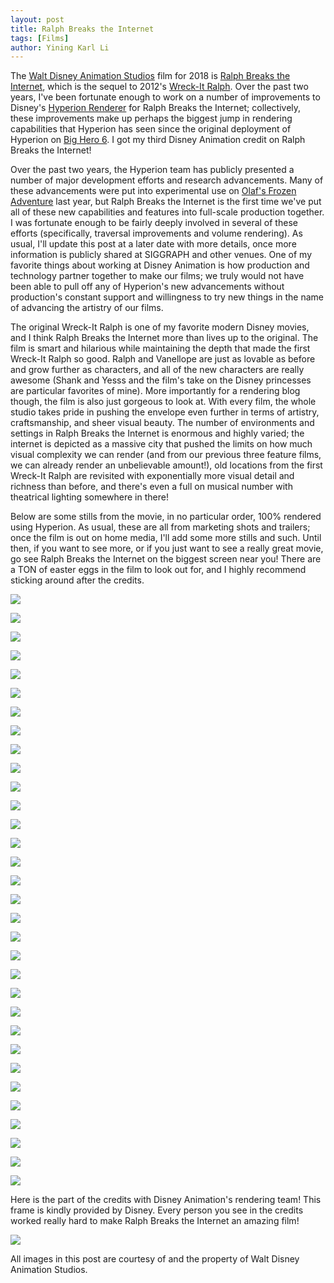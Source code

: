 ```yaml
---
layout: post
title: Ralph Breaks the Internet
tags: [Films]
author: Yining Karl Li
---
```


The [Walt Disney Animation Studios](http://www.disneyanimation.com/) film for 2018 is [Ralph Breaks the Internet](https://disneyanimation.com/projects/ralphbreakstheinternet2), which is the sequel to 2012's [Wreck-It Ralph](https://disneyanimation.com/projects/wreckitralph).
Over the past two years, I've been fortunate enough to work on a number of improvements to Disney's [Hyperion Renderer](http://www.disneyanimation.com/technology/innovations/hyperion) for Ralph Breaks the Internet; collectively, these improvements make up perhaps the biggest jump in rendering capabilities that Hyperion has seen since the original deployment of Hyperion on [Big Hero 6](https://disneyanimation.com/projects/bighero6).
I got my third Disney Animation credit on Ralph Breaks the Internet!

Over the past two years, the Hyperion team has publicly presented a number of major development efforts and research advancements.
Many of these advancements were put into experimental use on [Olaf's Frozen Adventure](https://blog.yiningkarlli.com/2017/11/olafs-frozen-adventure.html) last year, but Ralph Breaks the Internet is the first time we've put all of these new capabilities and features into full-scale production together.
I was fortunate enough to be fairly deeply involved in several of these efforts (specifically, traversal improvements and volume rendering).
As usual, I'll update this post at a later date with more details, once more information is publicly shared at SIGGRAPH and other venues. 
One of my favorite things about working at Disney Animation is how production and technology partner together to make our films; we truly would not have been able to pull off any of Hyperion's new advancements without production's constant support and willingness to try new things in the name of advancing the artistry of our films.

The original Wreck-It Ralph is one of my favorite modern Disney movies, and I think Ralph Breaks the Internet more than lives up to the original.
The film is smart and hilarious while maintaining the depth that made the first Wreck-It Ralph so good.
Ralph and Vanellope are just as lovable as before and grow further as characters, and all of the new characters are really awesome (Shank and Yesss and the film's take on the Disney princesses are particular favorites of mine).
More importantly for a rendering blog though, the film is also just gorgeous to look at.
With every film, the whole studio takes pride in pushing the envelope even further in terms of artistry, craftsmanship, and sheer visual beauty.
The number of environments and settings in Ralph Breaks the Internet is enormous and highly varied; the internet is depicted as a massive city that pushed the limits on how much visual complexity we can render (and from our previous three feature films, we can already render an unbelievable amount!), old locations from the first Wreck-It Ralph are revisited with exponentially more visual detail and richness than before, and there's even a full on musical number with theatrical lighting somewhere in there!

Below are some stills from the movie, in no particular order, 100% rendered using Hyperion.
As usual, these are all from marketing shots and trailers; once the film is out on home media, I'll add some more stills and such.
Until then, if you want to see more, or if you just want to see a really great movie, go see Ralph Breaks the Internet on the biggest screen near you!
There are a TON of easter eggs in the film to look out for, and I highly recommend sticking around after the credits.

[![]({{site.url}}/content/images/2018/Nov/WIR2_00.jpg)]({{site.url}}/content/images/2018/Nov/WIR2_00.jpg)

[![]({{site.url}}/content/images/2018/Nov/WIR2_01.jpg)]({{site.url}}/content/images/2018/Nov/WIR2_01.jpg)

[![]({{site.url}}/content/images/2018/Nov/WIR2_02.jpg)]({{site.url}}/content/images/2018/Nov/WIR2_02.jpg)

[![]({{site.url}}/content/images/2018/Nov/WIR2_03.jpg)]({{site.url}}/content/images/2018/Nov/WIR2_03.jpg)

[![]({{site.url}}/content/images/2018/Nov/WIR2_04.jpg)]({{site.url}}/content/images/2018/Nov/WIR2_04.jpg)

[![]({{site.url}}/content/images/2018/Nov/WIR2_05.jpg)]({{site.url}}/content/images/2018/Nov/WIR2_05.jpg)

[![]({{site.url}}/content/images/2018/Nov/WIR2_06.jpg)]({{site.url}}/content/images/2018/Nov/WIR2_06.jpg)

[![]({{site.url}}/content/images/2018/Nov/WIR2_07.jpg)]({{site.url}}/content/images/2018/Nov/WIR2_07.jpg)

[![]({{site.url}}/content/images/2018/Nov/WIR2_08.jpg)]({{site.url}}/content/images/2018/Nov/WIR2_08.jpg)

[![]({{site.url}}/content/images/2018/Nov/WIR2_09.jpg)]({{site.url}}/content/images/2018/Nov/WIR2_09.jpg)

[![]({{site.url}}/content/images/2018/Nov/WIR2_10.jpg)]({{site.url}}/content/images/2018/Nov/WIR2_10.jpg)

[![]({{site.url}}/content/images/2018/Nov/WIR2_11.jpg)]({{site.url}}/content/images/2018/Nov/WIR2_11.jpg)

[![]({{site.url}}/content/images/2018/Nov/WIR2_12.jpg)]({{site.url}}/content/images/2018/Nov/WIR2_12.jpg)

[![]({{site.url}}/content/images/2018/Nov/WIR2_13.jpg)]({{site.url}}/content/images/2018/Nov/WIR2_13.jpg)

[![]({{site.url}}/content/images/2018/Nov/WIR2_14.jpg)]({{site.url}}/content/images/2018/Nov/WIR2_14.jpg)

[![]({{site.url}}/content/images/2018/Nov/WIR2_15.jpg)]({{site.url}}/content/images/2018/Nov/WIR2_15.jpg)

[![]({{site.url}}/content/images/2018/Nov/WIR2_16.jpg)]({{site.url}}/content/images/2018/Nov/WIR2_16.jpg)

[![]({{site.url}}/content/images/2018/Nov/WIR2_17.jpg)]({{site.url}}/content/images/2018/Nov/WIR2_17.jpg)

[![]({{site.url}}/content/images/2018/Nov/WIR2_28.jpg)]({{site.url}}/content/images/2018/Nov/WIR2_28.jpg)

[![]({{site.url}}/content/images/2018/Nov/WIR2_29.jpg)]({{site.url}}/content/images/2018/Nov/WIR2_29.jpg)

[![]({{site.url}}/content/images/2018/Nov/WIR2_32.jpg)]({{site.url}}/content/images/2018/Nov/WIR2_32.jpg)

[![]({{site.url}}/content/images/2018/Nov/WIR2_31.jpg)]({{site.url}}/content/images/2018/Nov/WIR2_31.jpg)

[![]({{site.url}}/content/images/2018/Nov/WIR2_18.jpg)]({{site.url}}/content/images/2018/Nov/WIR2_18.jpg)

[![]({{site.url}}/content/images/2018/Nov/WIR2_19.jpg)]({{site.url}}/content/images/2018/Nov/WIR2_19.jpg)

[![]({{site.url}}/content/images/2018/Nov/WIR2_20.jpg)]({{site.url}}/content/images/2018/Nov/WIR2_20.jpg)

[![]({{site.url}}/content/images/2018/Nov/WIR2_22.jpg)]({{site.url}}/content/images/2018/Nov/WIR2_22.jpg)

[![]({{site.url}}/content/images/2018/Nov/WIR2_30.jpg)]({{site.url}}/content/images/2018/Nov/WIR2_30.jpg)

[![]({{site.url}}/content/images/2018/Nov/WIR2_23.jpg)]({{site.url}}/content/images/2018/Nov/WIR2_23.jpg)

[![]({{site.url}}/content/images/2018/Nov/WIR2_24.jpg)]({{site.url}}/content/images/2018/Nov/WIR2_24.jpg)

[![]({{site.url}}/content/images/2018/Nov/WIR2_25.jpg)]({{site.url}}/content/images/2018/Nov/WIR2_25.jpg)

[![]({{site.url}}/content/images/2018/Nov/WIR2_26.jpg)]({{site.url}}/content/images/2018/Nov/WIR2_26.jpg)

[![]({{site.url}}/content/images/2018/Nov/WIR2_27.jpg)]({{site.url}}/content/images/2018/Nov/WIR2_27.jpg)

Here is the part of the credits with Disney Animation's rendering team!
This frame is kindly provided by Disney.
Every person you see in the credits worked really hard to make Ralph Breaks the Internet an amazing film!

[![]({{site.url}}/content/images/2018/Nov/WIR2_credits.png)]({{site.url}}/content/images/2018/Nov/WIR2_credits.png)

All images in this post are courtesy of and the property of Walt Disney Animation Studios.
